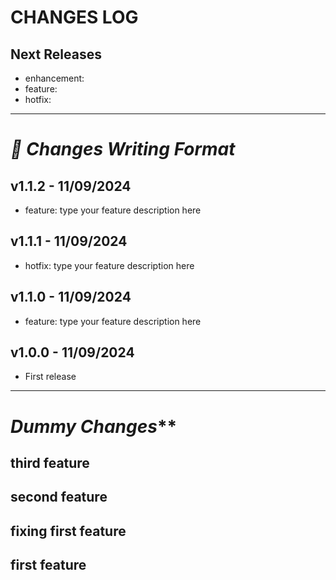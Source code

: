 # CHANGES LOG

## Next Releases
- enhancement: 
- feature:
- hotfix: 
---
# **_📝 Changes Writing Format_**
## v1.1.2 - 11/09/2024
- feature: type your feature description here
## v1.1.1 - 11/09/2024
- hotfix: type your feature description here
## v1.1.0 - 11/09/2024
- feature: type your feature description here
## v1.0.0 - 11/09/2024
- First release
---
# _Dummy Changes_**
## third feature
## second feature
## fixing first feature
## first feature